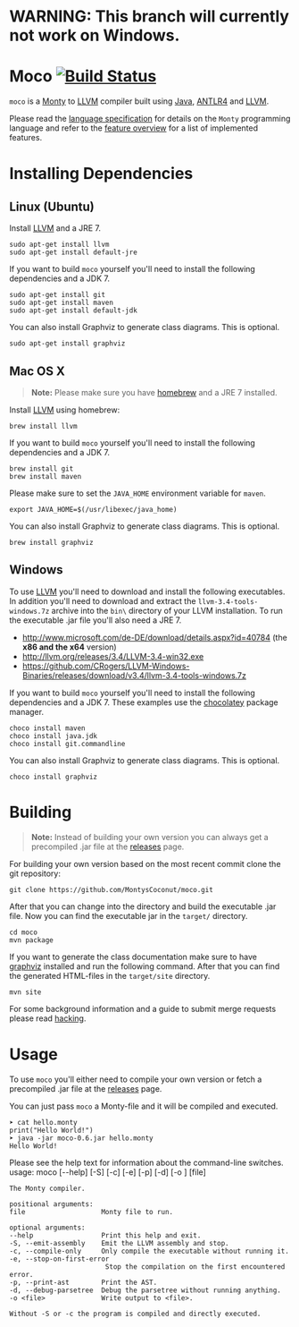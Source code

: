 WARNING: This branch will currently **not** work on Windows.
============================================================

Moco [![Build Status](https://travis-ci.org/MontysCoconut/moco.svg?branch=master)](https://travis-ci.org/MontysCoconut/moco)
====

`moco` is a [Monty](http://www.informatik.uni-bremen.de/monty/) to
[LLVM](http://llvm.org/) compiler built using
[Java](https://www.java.com/en/), [ANTLR4](http://www.antlr.org/) and
[LLVM](http://llvm.org/).

Please read the [language
specification](http://www.informatik.uni-bremen.de/monty/?p=downloads) for
details on the `Monty` programming language and refer to the [feature
overview](FEATURES.md) for a list of implemented features.

Installing Dependencies
=======================

Linux (Ubuntu)
--------------

Install [LLVM](http://llvm.org/) and a JRE 7.

    sudo apt-get install llvm
    sudo apt-get install default-jre

If you want to build `moco` yourself you'll need to install the following
dependencies and a JDK 7.

    sudo apt-get install git
    sudo apt-get install maven
    sudo apt-get install default-jdk

You can also install Graphviz to generate class diagrams. This is optional.

    sudo apt-get install graphviz

Mac OS X
--------

> **Note:** Please make sure you have [homebrew](http://brew.sh/) and a JRE 7
installed.

Install [LLVM](http://llvm.org/) using homebrew:

    brew install llvm

If you want to build `moco` yourself you'll need to install the following
dependencies and a JDK 7.

    brew install git
    brew install maven

Please make sure to set the `JAVA_HOME` environment variable for `maven`.

    export JAVA_HOME=$(/usr/libexec/java_home)

You can also install Graphviz to generate class diagrams. This is optional.

    brew install graphviz

Windows
-------

To use [LLVM](http://llvm.org/) you'll need to download and install the
following executables. In addition you'll need to download and extract the
`llvm-3.4-tools-windows.7z` archive into the `bin\` directory of your LLVM
installation. To run the executable .jar file you'll also need a JRE 7.


- http://www.microsoft.com/de-DE/download/details.aspx?id=40784 (the **x86 and
  the x64** version)
- http://llvm.org/releases/3.4/LLVM-3.4-win32.exe
- https://github.com/CRogers/LLVM-Windows-Binaries/releases/download/v3.4/llvm-3.4-tools-windows.7z

If you want to build `moco` yourself you'll need to install the following
dependencies and a JDK 7. These examples use the
[chocolatey](https://chocolatey.org/) package manager.

    choco install maven
    choco install java.jdk
    choco install git.commandline

You can also install Graphviz to generate class diagrams. This is optional.

    choco install graphviz

Building
========

> **Note:** Instead of building your own version you can always get a
precompiled .jar file at the
[releases](https://github.com/MontysCoconut/moco/releases) page.

For building your own version based on the most recent commit clone the git
repository:

    git clone https://github.com/MontysCoconut/moco.git

After that you can change into the directory and build the executable
.jar file. Now you can find the executable jar in the `target/` directory.

    cd moco
    mvn package

If you want to generate the class documentation make sure to have
[graphviz](http://www.graphviz.org/) installed and run the following command.
After that you can find the generated HTML-files in the `target/site`
directory.

    mvn site

For some background information and a guide to submit merge requests please
read [hacking](HACKING.md).

Usage
=====

To use `moco` you'll either need to compile your own version or fetch a
precompiled .jar file at the
[releases](https://github.com/MontysCoconut/moco/releases) page.

You can just pass `moco` a Monty-file and it will be compiled and executed.

    ➤ cat hello.monty
    print("Hello World!")
    ➤ java -jar moco-0.6.jar hello.monty
    Hello World!

Please see the help text for information about the command-line switches.
    usage: moco [--help] [-S] [-c] [-e] [-p] [-d] [-o <file>] [file]

    The Monty compiler.

    positional arguments:
    file                   Monty file to run.

    optional arguments:
    --help                 Print this help and exit.
    -S, --emit-assembly    Emit the LLVM assembly and stop.
    -c, --compile-only     Only compile the executable without running it.
    -e, --stop-on-first-error
                            Stop the compilation on the first encountered error.
    -p, --print-ast        Print the AST.
    -d, --debug-parsetree  Debug the parsetree without running anything.
    -o <file>              Write output to <file>.

    Without -S or -c the program is compiled and directly executed.
